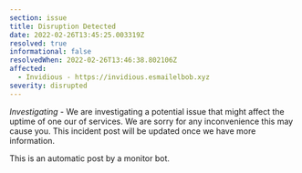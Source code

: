 ```yaml
---
section: issue
title: Disruption Detected
date: 2022-02-26T13:45:25.003319Z
resolved: true
informational: false
resolvedWhen: 2022-02-26T13:46:38.802106Z
affected:
  - Invidious - https://invidious.esmailelbob.xyz
severity: disrupted
---
```

*Investigating* - We are investigating a potential issue that might affect the uptime of one our of services. We are sorry for any inconvenience this may cause you. This incident post will be updated once we have more information.

This is an automatic post by a monitor bot.
        